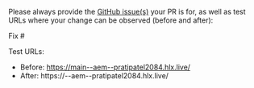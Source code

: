 Please always provide the [GitHub issue(s)](../issues) your PR is for, as well as test URLs where your change can be observed (before and after):

Fix #<gh-issue-id>

Test URLs:
- Before: https://main--aem--pratipatel2084.hlx.live/
- After: https://<branch>--aem--pratipatel2084.hlx.live/
